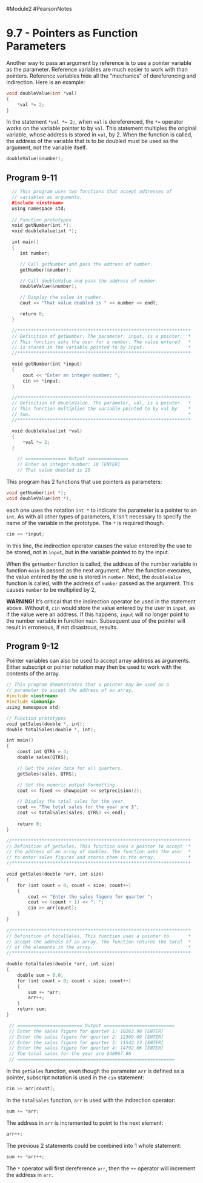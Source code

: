 #Module2 #PearsonNotes 
# 9.7 - Pointers as Function Parameters
Another way to pass an argument by reference is to use a pointer variable as the parameter. Reference variables are much easier to work with than pointers. Reference variables hide all the "mechanics" of dereferencing and indirection.
Here is an example:
```c++
void doubleValue(int *val)
{
	*val *= 2;
}
```
In the statement `*val *= 2;`, when `val` is dereferenced, the `*=` operator works on the variable pointer to by `val`. This statement multiples the original variable, whose address is stored in `val`, by 2. 
When the function is called, the address of the variable that is to be doubled must be used as the argument, not the variable itself.
```c++
doubleValue(&number);
```

## Program 9-11
```c++
  // This program uses two functions that accept addresses of
  // variables as arguments.
  #include <iostream>
  using namespace std;
  
  // Function prototypes
  void getNumber(int *);
  void doubleValue(int *);

  int main()
  {
     int number;

     // Call getNumber and pass the address of number.
     getNumber(&number);

     // Call doubleValue and pass the address of number.
     doubleValue(&number);

     // Display the value in number.
     cout << "That value doubled is " << number << endl;

     return 0;
  }

  //****************************************************************
  // Definition of getNumber. The parameter, input, is a pointer.  *
  // This function asks the user for a number. The value entered   *
  // is stored in the variable pointed to by input.                *
  //****************************************************************

  void getNumber(int *input)
  {
      cout << "Enter an integer number: ";
      cin >> *input;
  }

  //****************************************************************
  // Definition of doubleValue. The parameter, val, is a pointer.  *
  // This function multiplies the variable pointed to by val by    *
  // two.                                                          *
  //****************************************************************

  void doubleValue(int *val)
  {
      *val *= 2;
  }

	// =============== Output ===============
	// Enter an integer number: 10 [ENTER]
	// That value doubled is 20
```

This program has 2 functions that use pointers as parameters:
```c++
void getNumber(int *);
void doubleValue(int *);
```
each one uses the notation `int *` to indicate the parameter is a pointer to an `int`. As with all other types of parameters, it isn't necessary to specify the name of the variable in the prototype. The `*` is required though.

```c++
cin >> *input;
```
In this line, the indirection operator causes the value entered by the use to be stored, not in `input`, but in the variable pointed to by the input.

When the `getNumber` function is called, the address of the number variable in function `main` is passed as the next argument. After the function executes, the value entered by the use is stored in `number`. Next, the `doubleValue` function is called, with the address of `number` passed as the argument. This causes `number` to be multiplied by 2,

**WARNING!** It’s critical that the indirection operator be used in the statement above. Without it, `cin` would store the value entered by the user in `input`, as if the value were an address. If this happens, `input` will no longer point to the number variable in function `main`﻿. Subsequent use of the pointer will result in erroneous, if not disastrous, results.

## Program 9-12
Pointer variables can also be used to accept array address as arguments. Either subscript or pointer notation may then be used to work with the contents of the array.
```c++
// This program demonstrates that a pointer may be used as a 
// parameter to accept the address of an array. 
#include <iostream> 
#include <iomanip> 
using namespace std; 

// Function prototypes 
void getSales(double *, int); 
double totalSales(double *, int); 

int main() 
{ 
    const int QTRS = 4; 
    double sales[QTRS]; 

    // Get the sales data for all quarters. 
    getSales(sales, QTRS); 

    // Set the numeric output formatting. 
    cout << fixed << showpoint << setprecision(2); 

    // Display the total sales for the year. 
    cout << "The total sales for the year are $"; 
    cout << totalSales(sales, QTRS) << endl; 
    
    return 0; 
} 

//****************************************************************** 
// Definition of getSales. This function uses a pointer to accept  * 
// the address of an array of doubles. The function asks the user  * 
// to enter sales figures and stores them in the array.            * 
//****************************************************************** 

void getSales(double *arr, int size) 
{ 
    for (int count = 0; count < size; count++) 
    { 
        cout << "Enter the sales figure for quarter "; 
        cout << (count + 1) << ": "; 
        cin >> arr[count]; 
    } 
} 
 
//****************************************************************** 
// Definition of totalSales. This function uses a pointer to       * 
// accept the address of an array. The function returns the total  * 
// of the elements in the array.                                   * 
//****************************************************************** 

double totalSales(double *arr, int size) 
{ 
    double sum = 0.0; 
    for (int count = 0; count < size; count++) 
    { 
        sum += *arr; 
        arr++; 
    } 
    return sum; 
}

 // ======================== Output ==========================
 // Enter the sales figure for quarter 1: 10263.98 [ENTER]
 // Enter the sales figure for quarter 2: 12369.69 [ENTER]
 // Enter the sales figure for quarter 3: 11542.13 [ENTER]
 // Enter the sales figure for quarter 4: 14792.06 [ENTER]
 // The total sales for the year are $48967.86
 // ==========================================================
```

In the `getSales` function, even though the parameter `arr` is defined as a pointer, subscript notation is used in the `cin` statement:
```c++
cin >> arr[count];
```

In the `totalSales` function, `arr` is used with the indirection operator:
```c++
sum += *arr;
```

The address in `arr` is incremented to point to the next element:
```c++
arr++;
```

The previous 2 statements could be combined into 1 whole statement:
```c++
sum += *arr++;
```
The `*` operator will first dereference `arr`, then the `++` operator will increment the address in `arr`.
